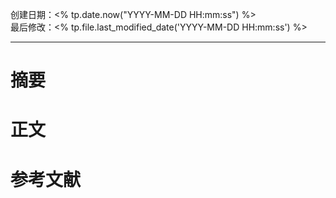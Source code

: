 创建日期：<% tp.date.now("YYYY-MM-DD HH:mm:ss") %>  
最后修改：<% tp.file.last_modified_date('YYYY-MM-DD HH:mm:ss') %>

- - -

# 摘要

# 正文

# 参考文献
